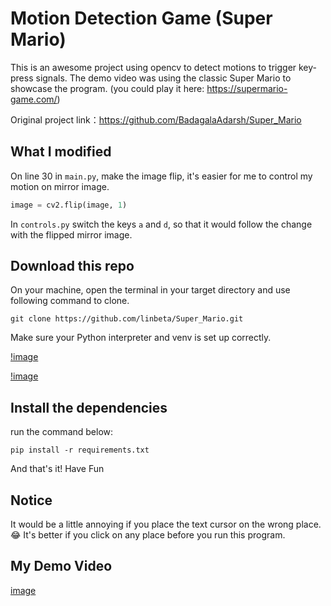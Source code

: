 # Motion Detection Game (Super Mario)

This is an awesome project using opencv to detect motions to trigger key-press signals.
The demo video was using the classic Super Mario to showcase the program.
(you could play it here: https://supermario-game.com/)

Original project link：https://github.com/BadagalaAdarsh/Super_Mario

## What I modified

On line 30 in ```main.py```, make the image flip, it's easier for me to control my motion on mirror image.
```Python
image = cv2.flip(image, 1)
```

In ```controls.py``` switch the keys ```a``` and ```d```, so that it would follow the change with the flipped mirror image.


## Download this repo

On your machine, open the terminal in your target directory and use following command to clone.
```buildoutcfg
git clone https://github.com/linbeta/Super_Mario.git
```

Make sure your Python interpreter and venv is set up correctly.

[!image](https://github.com/linbeta/Super_Mario/blob/main/how_to/select_interpreter.png)

[!image](https://github.com/linbeta/Super_Mario/blob/main/how_to/venv_setting.png)


## Install the dependencies

run the command below:
```buildoutcfg
pip install -r requirements.txt
```

And that's it! Have Fun

## Notice

It would be a little annoying if you place the text cursor on the wrong place. 😂
It's better if you click on any place before you run this program.

## My Demo Video

[image](https://github.com/linbeta/Super_Mario/blob/main/how_to/mario_demo%20%E2%80%90%20Made%20with%20Clipchamp.gif?raw=true)

